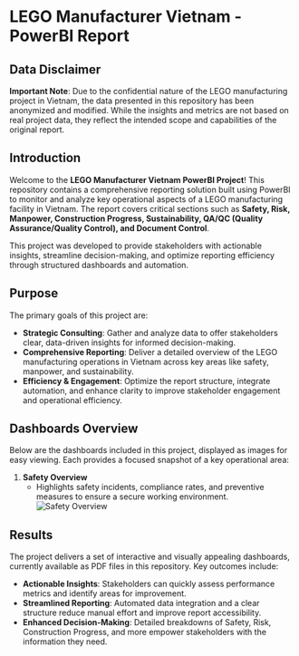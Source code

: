 # LEGO Manufacturer Vietnam - PowerBI Report

## Data Disclaimer
**Important Note**: Due to the confidential nature of the LEGO manufacturing project in Vietnam, the data presented in this repository has been anonymized and modified. While the insights and metrics are not based on real project data, they reflect the intended scope and capabilities of the original report.

## Introduction
Welcome to the **LEGO Manufacturer Vietnam PowerBI Project**! This repository contains a comprehensive reporting solution built using PowerBI to monitor and analyze key operational aspects of a LEGO manufacturing facility in Vietnam. The report covers critical sections such as **Safety, Risk, Manpower, Construction Progress, Sustainability, QA/QC (Quality Assurance/Quality Control), and Document Control**.

This project was developed to provide stakeholders with actionable insights, streamline decision-making, and optimize reporting efficiency through structured dashboards and automation.

## Purpose
The primary goals of this project are:
- **Strategic Consulting**: Gather and analyze data to offer stakeholders clear, data-driven insights for informed decision-making.
- **Comprehensive Reporting**: Deliver a detailed overview of the LEGO manufacturing operations in Vietnam across key areas like safety, manpower, and sustainability.
- **Efficiency & Engagement**: Optimize the report structure, integrate automation, and enhance clarity to improve stakeholder engagement and operational efficiency.

## Dashboards Overview
Below are the dashboards included in this project, displayed as images for easy viewing. Each provides a focused snapshot of a key operational area:

1. **Safety Overview**  
   - Highlights safety incidents, compliance rates, and preventive measures to ensure a secure working environment.  
   ![Safety Overview](./Dashboards/Safety_Overview.png)



## Results
The project delivers a set of interactive and visually appealing dashboards, currently available as PDF files in this repository. Key outcomes include:
- **Actionable Insights**: Stakeholders can quickly assess performance metrics and identify areas for improvement.
- **Streamlined Reporting**: Automated data integration and a clear structure reduce manual effort and improve report accessibility.
- **Enhanced Decision-Making**: Detailed breakdowns of Safety, Risk, Construction Progress, and more empower stakeholders with the information they need.
